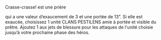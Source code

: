 Crasse-crasse! est une prière

qui a une valeur d’exaucement
de 3 et une portée de 13". Si elle
est exaucée, choisissez 1 unité
CLANS PESTILENS amie à portée
et visible du prêtre. Ajoutez 1 aux
jets de blessure pour les attaques
de l'unité choisie jusqu’à votre
prochaine phase des héros.
